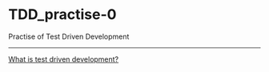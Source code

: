 # TDD_practise-0

Practise of Test Driven Development 

____

[What is test driven development?](https://en.wikipedia.org/wiki/Test-driven_development#:~:text=Test%2Ddriven%20development%20(TDD),software%20against%20all%20test%20cases)
